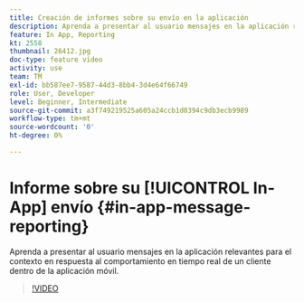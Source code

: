 ```yaml
---
title: Creación de informes sobre su envío en la aplicación
description: Aprenda a presentar al usuario mensajes en la aplicación relevantes para el contexto en respuesta al comportamiento en tiempo real de un cliente dentro de la aplicación móvil.
feature: In App, Reporting
kt: 2558
thumbnail: 26412.jpg
doc-type: feature video
activity: use
team: TM
exl-id: bb587ee7-9587-44d3-8bb4-3d4e64f66749
role: User, Developer
level: Beginner, Intermediate
source-git-commit: a3f749219525a605a24ccb1d0394c9db3ecb9989
workflow-type: tm+mt
source-wordcount: '0'
ht-degree: 0%

---
```


# Informe sobre su [!UICONTROL In-App] envío {#in-app-message-reporting}

Aprenda a presentar al usuario mensajes en la aplicación relevantes para el contexto en respuesta al comportamiento en tiempo real de un cliente dentro de la aplicación móvil.

>[!VIDEO](https://video.tv.adobe.com/v/26412?quality=12&learn=on)
